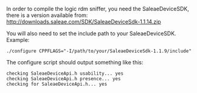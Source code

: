 In order to compile the logic rdm sniffer, you need the SaleaeDeviceSDK, there
is a version available from:
http://downloads.saleae.com/SDK/SaleaeDeviceSdk-1.1.14.zip

You will also need to set the include path to your SaleaeDeviceSDK. Example:

```
./configure CPPFLAGS="-I/path/to/your/SaleaeDeviceSdk-1.1.9/include"
```

The configure script should output something like this:

```
checking SaleaeDeviceApi.h usability... yes
checking SaleaeDeviceApi.h presence... yes
checking for SaleaeDeviceApi.h... yes
```
